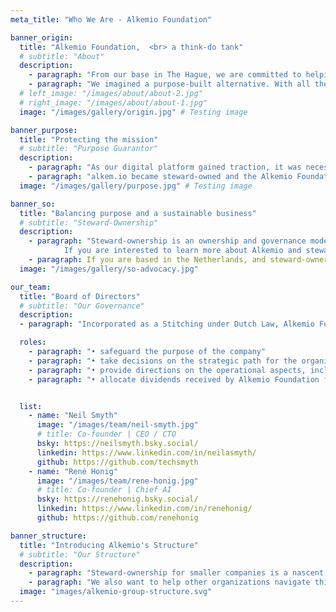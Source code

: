 ```yaml
---
meta_title: "Who We Are - Alkemio Foundation"

banner_origin:
  title: "Alkemio Foundation,  <br> a think-do tank"
  # subtitle: "About"
  description: 
    - paragraph: "From our base in The Hague, we are committed to helping change makers in The Netherlands and worldwide, succeed in their collective action efforts. Alkemio's origin story is from one of the toughest crisis of the 21st century - the COVID-19 pandemic. Our founders were part of Dutch public-private initiative to collectively overcome shared challenges. We experienced how, despite the best intentions, the lack of a supportive digital infrastructure was constraining our collective action efforts. Our communities depended on disparate tools, ad-hoc solutions, and algorithms putting the interests of large technology companies first." 
    - paragraph: "We imagined a purpose-built alternative. With all the building blocks for excelling at collective action, and designed from first principles to put society's interests first. With technology as an enabler, we aimed to harness the human capacity, talent, and determination to solve societal challenges, and support their endeavours."
  # left_image: "/images/about/about-2.jpg"
  # right_image: "/images/about/about-1.jpg"
  image: "/images/gallery/origin.jpg" # Testing image

banner_purpose:
  title: "Protecting the mission"
  # subtitle: "Purpose Guarantor"
  description: 
    - paragraph: "As our digital platform gained traction, it was necessary to further safeguard its purpose, align its ambition, and  protect its users. "
    - paragraph: "alkem.io became steward-owned and the Alkemio Foundation became the purpose guarantor of the digital platform."
  image: "/images/gallery/purpose.jpg" # Testing image

banner_so:
  title: "Balancing purpose and a sustainable business"
  # subtitle: "Steward-Ownership"
  description: 
    - paragraph: "Steward-ownership is an ownership and governance model that ensures companies remain true to their purpose alongside ensuring business sustainability. Many successful businesses in Europe adopt this model, and momentum is growing for smaller purpose-driven companies. 
            If you are interested to learn more about Alkemio and steward-ownership, [**this case study from Purpose Economy**](https://purpose-economy.org/content/uploads/purpose-alkemio-casestudyen-31032024.pdf) is a helpful starting point."
    - paragraph: If you are based in the Netherlands, and steward-ownership excites you, [**join our community here**](https://alkem.io/steward-ownership-nl?tab=1)."
  image: "/images/gallery/so-advocacy.jpg"

our_team:
  title: "Board of Directors"
  # subtitle: "Our Governance"
  description: 
  - paragraph: "Incorporated as a Stitching under Dutch Law, Alkemio Foundation is governed by our Board of Directors.  The members of our Board of Directors are currently the Stewards of the Alkemio platform. We are currently undertaking the process to expand the number of stewards to increase diversity of thought and representation and enable the careful evolution of the platform."

  roles:
    - paragraph: "• safeguard the purpose of the company"  
    - paragraph: "• take decisions on the strategic path for the organization" 
    - paragraph: "• provide directions on the operational aspects, including governance, financial, and legal"
    - paragraph: "• allocate dividends received by Alkemio Foundation from the company towards achieving the purpose"


  list:
    - name: "Neil Smyth"
      image: "/images/team/neil-smyth.jpg"
      # title: Co-founder | CEO / CTO
      bsky: https://neilsmyth.bsky.social/
      linkedin: https://www.linkedin.com/in/neilasmyth/
      github: https://github.com/techsmyth
    - name: "René Honig"
      image: "/images/team/rene-honig.jpg"
      # title: Co-founder | Chief AI
      bsky: https://renehonig.bsky.social/
      linkedin: https://www.linkedin.com/in/renehonig/
      github: https://github.com/renehonig

banner_structure:
  title: "Introducing Alkemio's Structure"
  # subtitle: "Our Structure"
  description: 
    - paragraph: "Steward-ownership for smaller companies is a nascent and evolving concept. We are learning by doing, and have benefitted from inputs from other trailblazing organizations, including [*We Are Stewards*](http://wearestewards.nl/), and [*Purpose*](https://purpose-economy.org/en/)."
    - paragraph: "We also want to help other organizations navigate this path. To help facilitate this knowledge sharing, we have publicly shared all relevant resources. For a detailed explanation of our choices, all documents and in depth overview of our structure, please head to [**this page**](/structure)."
  image: "images/alkemio-group-structure.svg"
---
```

